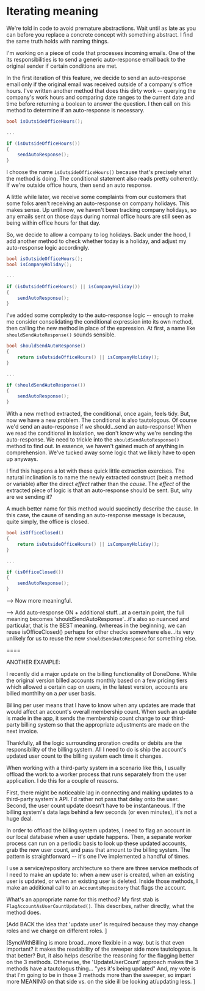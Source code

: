 # Iterating meaning

We're told in code to avoid premature abstractions. Wait until as late as you can before you replace a concrete concept with something abstract. I find the same truth holds with naming things.

I'm working on a piece of code that processes incoming emails. One of the its responsibilities is to send a generic auto-response email back to the original sender if certain conditions are met.

In the first iteration of this feature, we decide to send an auto-response email only if the original email was received outside of a company's office hours. I've written another method that does this dirty work -- querying the company's work hours and comparing date ranges to the current date and time before returning a boolean to answer the question. I then call on this method to determine if an auto-response is necessary.

```C#
bool isOutsideOfficeHours();

...

if (isOutsideOfficeHours()) 
{ 
	sendAutoResponse(); 
}

```

I choose the name `isOutsideOfficeHours()` because that's precisely what the method is doing. The conditional statement also reads pretty coherently: If we're outside office hours, then send an auto response.

A little while later, we receive some complaints from our customers that some folks aren't receiving an auto-response on company holidays. This makes sense. Up until now, we haven't been tracking company holidays, so any emails sent on those days during normal office hours are still seen as being within office hours for that day.

So, we decide to allow a company to log holidays. Back under the hood, I add another method to check whether today is a holiday, and adjust my auto-response logic accordingly.

```C#
bool isOutsideOfficeHours();
bool isCompanyHoliday();

...

if (isOutsideOfficeHours() || isCompanyHoliday()) 
{ 
	sendAutoResponse(); 
}

```

I've added some complexity to the auto-response logic -- enough to make me consider consolidating the conditional expression into its own method, then calling the new method in place of the expression. At first, a name like `shouldSendAutoResponse()` sounds sensible. 

```C#
bool shouldSendAutoResponse()
{
	return isOutsideOfficeHours() || isCompanyHoliday();
}

...

if (shouldSendAutoResponse()) 
{ 
	sendAutoResponse(); 
}

```

With a new method extracted, the conditional, once again, feels tidy. But, now we have a new problem. The conditional is also tautologous. Of course we'd send an auto-response if we should...send an auto-response! When we read the conditional in isolation, we  don't know why we're sending the auto-response. We need to trickle into the `shouldSendAutoResponse()` method to find out. In essence, we haven't gained much of anything in comprehension. We've tucked away some logic that we likely have to open up anyways.

I find this happens a lot with these quick little extraction exercises. The natural inclination is to name the newly extracted construct (beit a method or variable) after the direct _effect_ rather than the _cause_. The _effect_ of the extracted piece of logic is that an auto-response should be sent. But, why are we sending it?

A much better name for this method would succinctly describe the cause. In this case, the cause of sending an auto-response message is because, quite simply, the office is closed.

```C#
bool isOfficeClosed()
{
	return isOutsideOfficeHours() || isCompanyHoliday();
}

...

if (isOfficeClosed()) 
{ 
	sendAutoResponse(); 
}

```

--> Now more meaningful.

--> Add auto-response ON +  additional stuff...at a certain point, the full meaning becomes 'shouldSendAutoResponse'...it's also so nuanced and particular, that is the BEST meaning. (whereas in the beginning, we can reuse isOfficeClosed() perhaps for other checks somewhere else...its very unlikely for us to reuse the new `shouldSendAutoResponse` for something else.

====

ANOTHER EXAMPLE:

I recently did a major update on the billing functionality of DoneDone. While the original version billed accounts monthly based on a few pricing tiers which allowed a certain cap on users, in the latest version, accounts are billed monthlhy on a _per_ user basis.

Billing per user means that I have to know when any updates are made that would affect an account's overall membership count. When such an update is made in the app, it sends the membership count change to our third-party billing system so that the appropriate adjustments are made on the next invoice.

Thankfully, all the logic surrounding proration credits or debits are the responsibility of the billing system. All I need to do is ship the account's updated user count to the billing system each time it changes.

When working with a third-party system in a scenario like this, I usually offload the work to a worker process that runs separately from the user application. I do this for a couple of reasons.

First, there might be noticeable lag in connecting and making updates to a third-party system's API. I'd rather not pass that delay onto the user. Second, the user count update doesn't have to be instantaneous. If the billing system's data lags behind a few seconds (or even minutes), it's not a huge deal.

In order to offload the billing system updates, I need to flag an account in our local database when a user update happens. Then, a separate worker process can run on a periodic basis to look up these updated accounts, grab the new user count, and pass that amount to the billing system. The pattern is  straightforward -- it's one I've implemented a handful of times. 

I use a service/repository architecture so there are three service methods of I need to make an update to: when a new user is created, when an existing user is updated, or when an existing user is deleted. Inside those methods, I make an additional call to an `AccountsRepository` that flags the account.

What's an appropriate name for this method? My first stab is `FlagAccountAsUserCountUpdated()`.  This describes, rather directly, what the method does.

[Add BACK the idea that 'update user' is required because they may change roles and we charge on different roles. ]

[SyncWithBilling is more broad...more flexible in a way. but is that even important? it makes the readability of the sweeper side more tautologous. Is that better?  But, it also helps describe the reasoning for the flagging better on the 3 methods. Otherwise, the 'UpdateUserCount' approach makes the 3 methods have a tautologus thing... "yes it's being updated" And, my vote is that I'm going to be in those 3 methods more than the sweeper, so impart more MEANING on that side vs. on the side ill be looking at/updating less. ]








